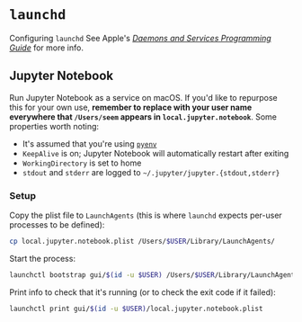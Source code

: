 # `launchd`

Configuring `launchd` See Apple's [_Daemons and Services Programming Guide_](https://developer.apple.com/library/archive/documentation/MacOSX/Conceptual/BPSystemStartup/Chapters/CreatingLaunchdJobs.html) for more info.

## Jupyter Notebook

Run Jupyter Notebook as a service on macOS. If you'd like to repurpose this for your own use, **remember to replace with your user name everywhere that `/Users/seem` appears in `local.jupyter.notebook`**. Some properties worth noting:

- It's assumed that you're using [`pyenv`](https://github.com/pyenv/pyenv)
- `KeepAlive` is on; Jupyter Notebook will automatically restart after exiting
- `WorkingDirectory` is set to home
- `stdout` and `stderr` are logged to `~/.jupyter/jupyter.{stdout,stderr}`

### Setup

Copy the plist file to `LaunchAgents` (this is where `launchd` expects per-user processes to be defined):

```sh
cp local.jupyter.notebook.plist /Users/$USER/Library/LaunchAgents/
```

Start the process:

```sh
launchctl bootstrap gui/$(id -u $USER) /Users/$USER/Library/LaunchAgents/local.jupyter.notebook.plist
```

Print info to check that it's running (or to check the exit code if it failed):

```sh
launchctl print gui/$(id -u $USER)/local.jupyter.notebook.plist
```
